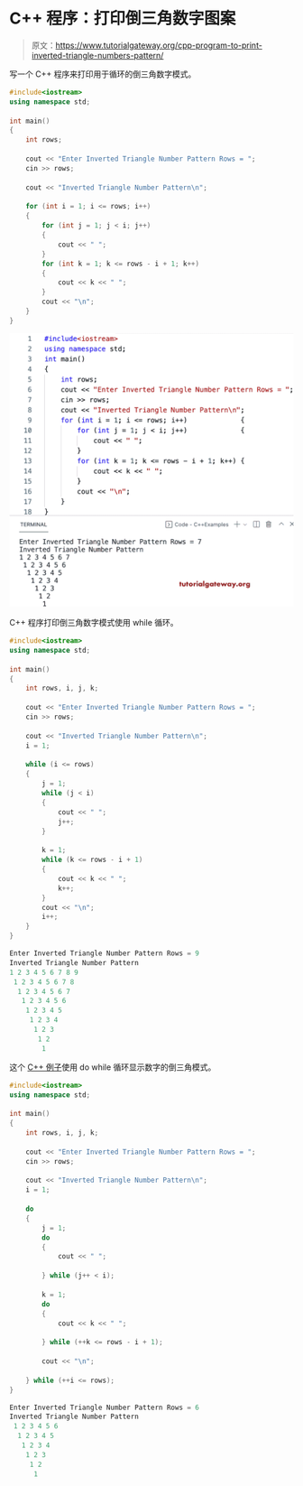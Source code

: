 # C++ 程序：打印倒三角数字图案

> 原文：<https://www.tutorialgateway.org/cpp-program-to-print-inverted-triangle-numbers-pattern/>

写一个 C++ 程序来打印用于循环的倒三角数字模式。

```cpp
#include<iostream>
using namespace std;

int main()
{
	int rows;

	cout << "Enter Inverted Triangle Number Pattern Rows = ";
	cin >> rows;

	cout << "Inverted Triangle Number Pattern\n";

	for (int i = 1; i <= rows; i++)
	{
		for (int j = 1; j < i; j++)
		{
			cout << " ";
		}
		for (int k = 1; k <= rows - i + 1; k++)
		{
			cout << k << " ";
		}
		cout << "\n";
	}
}
```

![C++ Program to Print Inverted Triangle Numbers Pattern](img/c1208519183dd7788efc1a1bc99c14d0.png)

C++ 程序打印倒三角数字模式使用 while 循环。

```cpp
#include<iostream>
using namespace std;

int main()
{
	int rows, i, j, k;

	cout << "Enter Inverted Triangle Number Pattern Rows = ";
	cin >> rows;

	cout << "Inverted Triangle Number Pattern\n";
	i = 1;

	while (i <= rows)
	{
		j = 1;
		while (j < i)
		{
			cout << " ";
			j++;
		}

		k = 1;
		while (k <= rows - i + 1)
		{
			cout << k << " ";
			k++;
		}
		cout << "\n";
		i++;
	}
}
```

```cpp
Enter Inverted Triangle Number Pattern Rows = 9
Inverted Triangle Number Pattern
1 2 3 4 5 6 7 8 9 
 1 2 3 4 5 6 7 8 
  1 2 3 4 5 6 7 
   1 2 3 4 5 6 
    1 2 3 4 5 
     1 2 3 4 
      1 2 3 
       1 2 
        1 
```

这个 [C++ 例子](https://www.tutorialgateway.org/cpp-programs/)使用 do while 循环显示数字的倒三角模式。

```cpp
#include<iostream>
using namespace std;

int main()
{
	int rows, i, j, k;

	cout << "Enter Inverted Triangle Number Pattern Rows = ";
	cin >> rows;

	cout << "Inverted Triangle Number Pattern\n";
	i = 1;

	do
	{
		j = 1;
		do
		{
			cout << " ";

		} while (j++ < i);

		k = 1;
		do
		{
			cout << k << " ";

		} while (++k <= rows - i + 1);

		cout << "\n";

	} while (++i <= rows);
}
```

```cpp
Enter Inverted Triangle Number Pattern Rows = 6
Inverted Triangle Number Pattern
 1 2 3 4 5 6 
  1 2 3 4 5 
   1 2 3 4 
    1 2 3 
     1 2 
      1 
```